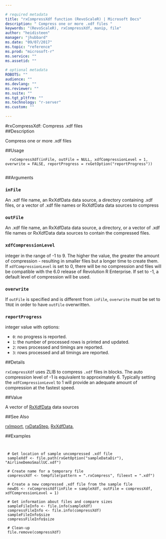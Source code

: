 ```yaml
--- 
 
# required metadata 
title: "rxCompressXdf function (RevoScaleR) | Microsoft Docs" 
description: " Compress one or more .xdf files " 
keywords: "(RevoScaleR), rxCompressXdf, manip, file" 
author: "heidisteen" 
manager: "jhubbard" 
ms.date: "09/07/2017" 
ms.topic: "reference" 
ms.prod: "microsoft-r" 
ms.service: "" 
ms.assetid: "" 
 
# optional metadata 
ROBOTS: "" 
audience: "" 
ms.devlang: "" 
ms.reviewer: "" 
ms.suite: "" 
ms.tgt_pltfrm: "" 
ms.technology: "r-server" 
ms.custom: "" 
 
--- 
```

 
 
 #rxCompressXdf:  Compress .xdf files  
 ##Description
 
Compress one or more .xdf files
 
 
 ##Usage

```   
  rxCompressXdf(inFile, outFile = NULL, xdfCompressionLevel = 1, overwrite = FALSE, reportProgress = rxGetOption("reportProgress"))
 
```
 
 ##Arguments

   
    
 ### `inFile`
  An .xdf file name, an RxXdfData data source, a directory containing .xdf files, or a vector of .xdf file names or RxXdfData data sources to compress  
  
    
 ### `outFile`
  An .xdf file name, an RxXdfData data source, a directory, or a vector of .xdf file names or RxXdfData data sources to contain the compressed files.  
  
    
 ### `xdfCompressionLevel`
 integer in the range of -1 to 9.  The higher the value, the greater the  amount of compression - resulting in smaller files but a longer time to create them. If  `xdfCompressionLevel` is set to 0, there will be no compression and files will be compatible  with the 6.0 release of Revolution R Enterprise.  If set to -1, a default level of compression  will be used.   
  
    
 ### `overwrite`
  If `outFile` is specified and is different from `inFile`, `overwrite` must be set to `TRUE` in order to have `outFile` overwritten.  
  
    
 ### `reportProgress`
  integer value with options:  
*   `0`: no progress is reported. 
*   `1`: the number of processed rows is printed and updated. 
*   `2`: rows processed and timings are reported. 
*   `3`: rows processed and all timings are reported. 
  
  
 
 
 ##Details
 
`rxCompressXdf` uses ZLIB to compress `.xdf` files in blocks.  The auto compression level
of -1 is equivalent to approximately 6.  Typically setting the `xdfCompressionLevel` to 1 
will provide an adequate amount of compression at the fastest speed.
 
 
 ##Value
 
A vector of [RxXdfData](RxXdfData.md) data sources
 

 
 
 
 
 ##See Also
 
[rxImport](rxImport.md),
[rxDataStep](rxDataStep.md),
[RxXdfData](RxXdfData.md),
   
 ##Examples

 ```
   
  
  # Get location of sample uncompressed .xdf file
  sampleXdf <- file.path(rxGetOption("sampleDataDir"), "AirlineDemoSmallUC.xdf")
  	
  # Create name for a temporary file
  compressXdf <- tempfile(pattern = ".rxCompress", fileext = ".xdf")	
  
  # Create a new compressed .xdf file from the sample file
  newDS <- rxCompressXdf(inFile = sampleXdf, outFile = compressXdf, xdfCompressionLevel = 1)
  	
  # Get information about files and compare sizes
  sampleFileInfo <- file.info(sampleXdf)
  compressFileInfo <- file.info(compressXdf)
  sampleFileInfo$size
  compressFileInfo$size
  
  # Clean-up
  file.remove(compressXdf)
  
 
```
 
 
 
